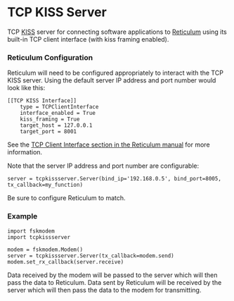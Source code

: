 # TCP KISS Server
TCP [KISS](https://en.wikipedia.org/wiki/KISS_(TNC)) server for connecting software applications to [Reticulum](https://github.com/markqvist/Reticulum) using its built-in TCP client interface (with kiss framing enabled).

### Reticulum Configuration
Reticulum will need to be configured appropriately to interact with the TCP KISS server. Using the default server IP address and port number would look like this:
```
[[TCP KISS Interface]]
    type = TCPClientInterface
    interface_enabled = True
    kiss_framing = True
    target_host = 127.0.0.1
    target_port = 8001
```
See the [TCP Client Interface section in the Reticulum manual](https://markqvist.github.io/Reticulum/manual/interfaces.html#tcp-client-interface) for more information.

Note that the server IP address and port number are configurable:
```
server = tcpkissserver.Server(bind_ip='192.168.0.5', bind_port=8005, tx_callback=my_function)
```
Be sure to configure Reticulum to match.

### Example
```
import fskmodem
import tcpkissserver

modem = fskmodem.Modem()
server = tcpkissserver.Server(tx_callback=modem.send)
modem.set_rx_callback(server.receive)
```

Data received by the modem will be passed to the server which will then pass the data to Reticulum.
Data sent by Reticulum will be received by the server which will then pass the data to the modem for transmitting.
